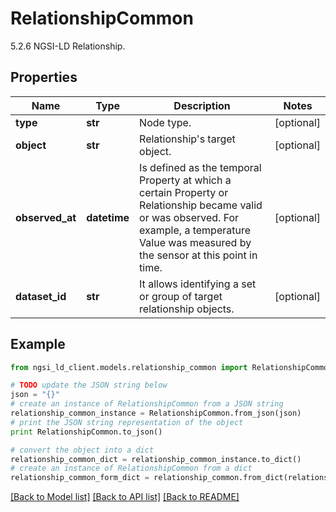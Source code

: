 # RelationshipCommon

5.2.6 NGSI-LD Relationship. 

## Properties
Name | Type | Description | Notes
------------ | ------------- | ------------- | -------------
**type** | **str** | Node type.  | [optional] 
**object** | **str** | Relationship&#39;s target object.  | [optional] 
**observed_at** | **datetime** | Is defined as the temporal Property at which a certain Property or Relationship became valid or was observed. For example, a temperature Value was measured by the sensor at this point in time.  | [optional] 
**dataset_id** | **str** | It allows identifying a set or group of target relationship objects.  | [optional] 

## Example

```python
from ngsi_ld_client.models.relationship_common import RelationshipCommon

# TODO update the JSON string below
json = "{}"
# create an instance of RelationshipCommon from a JSON string
relationship_common_instance = RelationshipCommon.from_json(json)
# print the JSON string representation of the object
print RelationshipCommon.to_json()

# convert the object into a dict
relationship_common_dict = relationship_common_instance.to_dict()
# create an instance of RelationshipCommon from a dict
relationship_common_form_dict = relationship_common.from_dict(relationship_common_dict)
```
[[Back to Model list]](../README.md#documentation-for-models) [[Back to API list]](../README.md#documentation-for-api-endpoints) [[Back to README]](../README.md)


